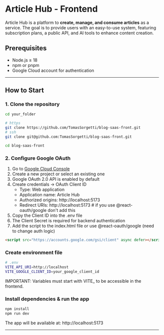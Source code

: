 # Article Hub - Frontend

Article Hub is a platform to **create, manage, and consume articles** as a service. The goal is to provide users with an easy-to-use system, featuring subscription plans, a public API, and AI tools to enhance content creation.

## Prerequisites

- Node.js ≥ 18
- npm or pnpm
- Google Cloud account for authentication

---

## How to Start

### 1. Clone the repository

```bash
cd your_folder

# https
git clone https://github.com/TomasSorgetti/blog-saas-front.git
# ssh
git clone git@github.com:TomasSorgetti/blog-saas-front.git

cd blog-saas-front

```

### 2. Configure Google OAuth

1. Go to [Google Cloud Console](https://console.cloud.google.com/)
2. Create a new project or select an existing one
3. Google OAuth 2.0 API is enabled by default
4. Create credentials → OAuth Client ID
   - Type: Web application
   - Application name: Article Hub
   - Authorized origins: http://localhost:5173
   - Redirect URIs: http://localhost:5173 # if you use @react-oauth/google don't add this
5. Copy the Client ID into the .env file
6. The Client Secret is required for backend authentication
7. Add the script to the index.html file or use @react-oauth/google (need to change auth logic)

```html
<script src="https://accounts.google.com/gsi/client" async defer></script>
```

### Create environment file

```bash
# .env
VITE_API_URI=http://localhost
VITE_GOOGLE_CLIENT_ID=your_google_client_id
```

IMPORTANT: Variables must start with VITE\_ to be accessible in the frontend.

### Install dependencies & run the app

```bash
npm install
npm run dev
```

The app will be available at: http://localhost:5173

---
